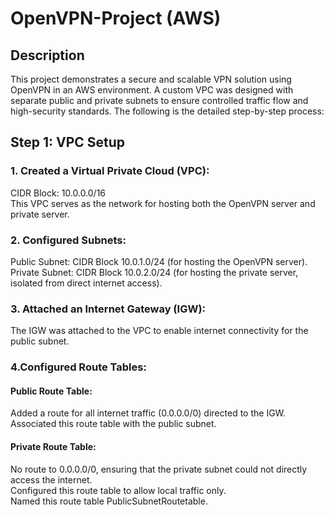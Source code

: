 # OpenVPN-Project (AWS)

## Description
This project demonstrates a secure and scalable VPN solution using OpenVPN in an AWS environment. A custom VPC was designed with separate public and private subnets to ensure controlled traffic flow and high-security standards. The following is the detailed step-by-step process:

## Step 1: VPC Setup
### 1. Created a Virtual Private Cloud (VPC):
CIDR Block: 10.0.0.0/16  
This VPC serves as the network for hosting both the OpenVPN server and private server.

### 2. Configured Subnets:
Public Subnet: CIDR Block 10.0.1.0/24 (for hosting the OpenVPN server).  
Private Subnet: CIDR Block 10.0.2.0/24 (for hosting the private server, isolated from direct internet access).

### 3. Attached an Internet Gateway (IGW):
The IGW was attached to the VPC to enable internet connectivity for the public subnet.

### 4.Configured Route Tables:
  #### Public Route Table:
   Added a route for all internet traffic (0.0.0.0/0) directed to the IGW.  
      Associated this route table with the public subnet.  
  #### Private Route Table:
  No route to 0.0.0.0/0, ensuring that the private subnet could not directly access the internet.  
        Configured this route table to allow local traffic only.  
        Named this route table PublicSubnetRoutetable.
